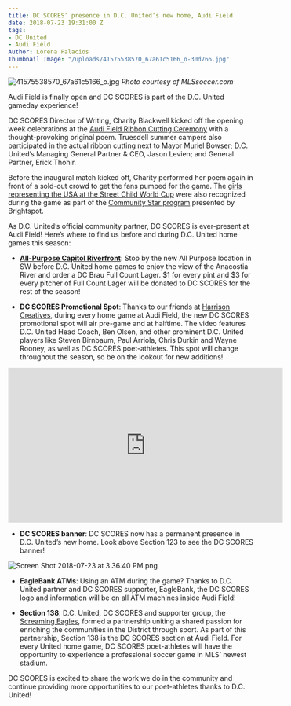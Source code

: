 ```yaml
---
title: DC SCORES’ presence in D.C. United’s new home, Audi Field
date: 2018-07-23 19:31:00 Z
tags:
- DC United
- Audi Field
Author: Lorena Palacios
Thumbnail Image: "/uploads/41575538570_67a61c5166_o-30d766.jpg"
---
```


![41575538570_67a61c5166_o.jpg](/uploads/41575538570_67a61c5166_o.jpg)
*Photo courtesy of MLSsoccer.com*

Audi Field is finally open and DC SCORES is part of the D.C. United gameday experience!





DC SCORES Director of Writing, Charity Blackwell kicked off the opening week celebrations at the [Audi Field Ribbon Cutting Ceremony](https://www.flickr.com/photos/dcscorespictures/sets/72157697351543111) with a thought-provoking original poem. Truesdell summer campers also participated in the actual ribbon cutting next to Mayor Muriel Bowser; D.C. United’s Managing General Partner & CEO, Jason Levien; and General Partner, Erick Thohir.

Before the inaugural match kicked off, Charity performed her poem again in front of a sold-out crowd to get the fans pumped for the game. The [girls representing the USA at the Street Child World Cup](http://www.americascores.org/about-us/street-child-world-cup) were also recognized during the game as part of the [Community Star program](https://www.dcunited.com/community/star) presented by Brightspot.

As D.C. United’s official community partner, DC SCORES is ever-present at Audi Field! Here’s where to find us before and during D.C. United home games this season:

* **[All-Purpose Capitol Riverfront](http://allpurposedc.com/locations/capitol-riverfront/)**: Stop by the new All Purpose location in SW before D.C. United home games to enjoy the view of the Anacostia River and order a DC Brau Full Count Lager. $1 for every pint and $3 for every pitcher of Full Count Lager will be donated to DC SCORES for the rest of the season!

* **DC SCORES Promotional Spot**: Thanks to our friends at [Harrison Creatives](http://www.harrisoncreatives.com/), during every home game at Audi Field, the new DC SCORES promotional spot will air pre-game and at halftime. The video features D.C. United Head Coach, Ben Olsen, and other prominent D.C. United players like Steven Birnbaum, Paul Arriola, Chris Durkin and Wayne Rooney, as well as DC SCORES poet-athletes. This spot will change throughout the season, so be on the lookout for new additions!

<iframe width="560" height="315" src="https://www.youtube.com/embed/StXuruSACOI" frameborder="0" allow="autoplay; encrypted-media" allowfullscreen></iframe>

* **DC SCORES banner**: DC SCORES now has a permanent presence in D.C. United’s new home. Look above Section 123 to see the DC SCORES banner!

![Screen Shot 2018-07-23 at 3.36.40 PM.png](/uploads/Screen%20Shot%202018-07-23%20at%203.36.40%20PM.png)

* **EagleBank ATMs**: Using an ATM during the game? Thanks to D.C. United partner and DC SCORES supporter, EagleBank, the DC SCORES logo and information will be on all ATM machines inside Audi Field!

* **Section 138**: D.C. United, DC SCORES and supporter group, the [Screaming Eagles](https://www.screaming-eagles.com/), formed a partnership uniting a shared passion for enriching the communities in the District through sport.  As part of this partnership, Section 138 is the DC SCORES section at Audi Field. For every United home game, DC SCORES poet-athletes will have the opportunity to experience a professional soccer game in MLS’ newest stadium.

DC SCORES is excited to share the work we do in the community and continue providing more opportunities to our poet-athletes thanks to D.C. United!
